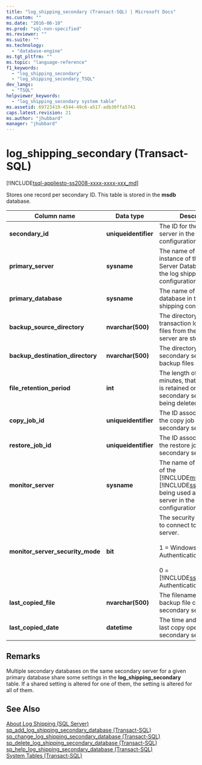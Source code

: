 ```yaml
---
title: "log_shipping_secondary (Transact-SQL) | Microsoft Docs"
ms.custom: ""
ms.date: "2016-06-10"
ms.prod: "sql-non-specified"
ms.reviewer: ""
ms.suite: ""
ms.technology: 
  - "database-engine"
ms.tgt_pltfrm: ""
ms.topic: "language-reference"
f1_keywords: 
  - "log_shipping_secondary"
  - "log_shipping_secondary_TSQL"
dev_langs: 
  - "TSQL"
helpviewer_keywords: 
  - "log_shipping_secondary system table"
ms.assetid: 69723419-4544-49c6-a517-adb30ffa5741
caps.latest.revision: 21
ms.author: "jhubbard"
manager: "jhubbard"
---
```

# log_shipping_secondary (Transact-SQL)
[!INCLUDE[tsql-appliesto-ss2008-xxxx-xxxx-xxx_md](../../database-engine/configure/windows/includes/tsql-appliesto-ss2008-xxxx-xxxx-xxx-md.md)]

  Stores one record per secondary ID. This table is stored in the **msdb** database.  
  
|Column name|Data type|Description|  
|-----------------|---------------|-----------------|  
|**secondary_id**|**uniqueidentifier**|The ID for the secondary server in the log shipping configuration.|  
|**primary_server**|**sysname**|The name of the primary instance of the SQL Server Database Engine in the log shipping configuration.|  
|**primary_database**|**sysname**|The name of the primary database in the log shipping configuration.|  
|**backup_source_directory**|**nvarchar(500)**|The directory where transaction log backup files from the primary server are stored.|  
|**backup_destination_directory**|**nvarchar(500)**|The directory on the secondary server where backup files are copied to.|  
|**file_retention_period**|**int**|The length of time, in minutes, that a backup file is retained on the secondary server before being deleted.|  
|**copy_job_id**|**uniqueidentifier**|The ID associated with the copy job on the secondary server.|  
|**restore_job_id**|**uniqueidentifier**|The ID associated with the restore job on the secondary server.|  
|**monitor_server**|**sysname**|The name of the instance of the [!INCLUDE[msCoName](../../advanced-analytics/r-services/tutorials/includes/msconame-md.md)] [!INCLUDE[ssDEnoversion](../../analysis-services/instances/install/windows/includes/ssdenoversion-md.md)] being used as a monitor server in the log shipping configuration.|  
|**monitor_server_security_mode**|**bit**|The security mode used to connect to the monitor server.<br /><br /> 1 = Windows Authentication.<br /><br /> 0 = [!INCLUDE[ssNoVersion](../../advanced-analytics/r-services/includes/ssnoversion-md.md)] Authentication.|  
|**last_copied_file**|**nvarchar(500)**|The filename of the last backup file copied to the secondary server.|  
|**last_copied_date**|**datetime**|The time and date of the last copy operation to the secondary server.|  
  
## Remarks  
 Multiple secondary databases on the same secondary server for a given primary database share some settings in the **log_shipping_secondary** table. If a shared setting is altered for one of them, the setting is altered for all of them.  
  
## See Also  
 [About Log Shipping &#40;SQL Server&#41;](../../database-engine/log-shipping/about-log-shipping-sql-server.md)   
 [sp_add_log_shipping_secondary_database &#40;Transact-SQL&#41;](../../relational-databases/system-stored-procedures/sp-add-log-shipping-secondary-database-transact-sql.md)   
 [sp_change_log_shipping_secondary_database &#40;Transact-SQL&#41;](../../relational-databases/system-stored-procedures/sp-change-log-shipping-secondary-database-transact-sql.md)   
 [sp_delete_log_shipping_secondary_database &#40;Transact-SQL&#41;](../../relational-databases/system-stored-procedures/sp-delete-log-shipping-secondary-database-transact-sql.md)   
 [sp_help_log_shipping_secondary_database &#40;Transact-SQL&#41;](../../relational-databases/system-stored-procedures/sp-help-log-shipping-secondary-database-transact-sql.md)   
 [System Tables &#40;Transact-SQL&#41;](../../relational-databases/system-tables/system-tables-transact-sql.md)  
  
  